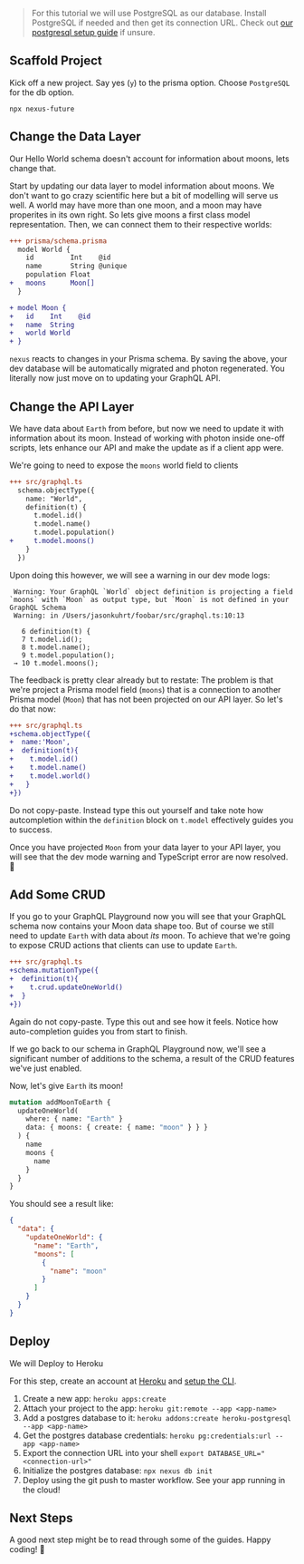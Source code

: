 <!-- ## 1. Start a New Project

## 2. Create API Objects

## 3. Add Tests

## 4. Persist Data

## 5. secure Data

## 6. Add Integration Tests

## 7. Deploy to Production

## 8. ... -->

> For this tutorial we will use PostgreSQL as our database. Install PostgreSQL if needed and then get its connection URL. Check out [our postgresql setup guide](references/recipes?id=local-postgresql) if unsure.

## Scaffold Project

Kick off a new project. Say yes (`y`) to the prisma option. Choose `PostgreSQL` for the db option.

```cli
npx nexus-future
```

## Change the Data Layer

Our Hello World schema doesn't account for information about moons, lets change that.

Start by updating our data layer to model information about moons. We don't want to go crazy scientific here but a bit of modelling will serve us well. A world may have more than one moon, and a moon may have properites in its own right. So lets give moons a first class model representation. Then, we can connect them to their respective worlds:

```diff
+++ prisma/schema.prisma
  model World {
    id         Int    @id
    name       String @unique
    population Float
+   moons      Moon[]
  }

+ model Moon {
+   id    Int    @id
+   name  String
+   world World
+ }
```

`nexus` reacts to changes in your Prisma schema. By saving the above, your dev database will be automatically migrated and photon regenerated. You literally now just move on to updating your GraphQL API.

## Change the API Layer

We have data about `Earth` from before, but now we need to update it with information about its moon. Instead of working with photon inside one-off scripts, lets enhance our API and make the update as if a client app were.

We're going to need to expose the `moons` world field to clients

```diff
+++ src/graphql.ts
  schema.objectType({
    name: "World",
    definition(t) {
      t.model.id()
      t.model.name()
      t.model.population()
+     t.model.moons()
    }
  })
```

Upon doing this however, we will see a warning in our dev mode logs:

```
 Warning: Your GraphQL `World` object definition is projecting a field `moons` with `Moon` as output type, but `Moon` is not defined in your GraphQL Schema
 Warning: in /Users/jasonkuhrt/foobar/src/graphql.ts:10:13

   6 definition(t) {
   7 t.model.id();
   8 t.model.name();
   9 t.model.population();
 → 10 t.model.moons();
```

The feedback is pretty clear already but to restate: The problem is that we're project a Prisma model field (`moons`) that is a connection to another Prisma model (`Moon`) that has not been projected on our API layer. So let's do that now:

```diff
+++ src/graphql.ts
+schema.objectType({
+  name:'Moon',
+  definition(t){
+    t.model.id()
+    t.model.name()
+    t.model.world()
+   }
+})
```

Do not copy-paste. Instead type this out yourself and take note how autcompletion within the `definition` block on `t.model` effectively guides you to success.

Once you have projected `Moon` from your data layer to your API layer, you will see that the dev mode warning and TypeScript error are now resolved. 🙌

## Add Some CRUD

If you go to your GraphQL Playground now you will see that your GraphQL schema now contains your Moon data shape too. But of course we still need to update `Earth` with data about _its_ moon. To achieve that we're going to expose CRUD actions that clients can use to update `Earth`.

```diff
+++ src/graphql.ts
+schema.mutationType({
+  definition(t){
+    t.crud.updateOneWorld()
+  }
+})
```

Again do not copy-paste. Type this out and see how it feels. Notice how auto-completion guides you from start to finish.

If we go back to our schema in GraphQL Playground now, we'll see a significant number of additions to the schema, a result of the CRUD features we've just enabled.

Now, let's give `Earth` its moon!

```graphql
mutation addMoonToEarth {
  updateOneWorld(
    where: { name: "Earth" }
    data: { moons: { create: { name: "moon" } } }
  ) {
    name
    moons {
      name
    }
  }
}
```

You should see a result like:

```json
{
  "data": {
    "updateOneWorld": {
      "name": "Earth",
      "moons": [
        {
          "name": "moon"
        }
      ]
    }
  }
}
```

## Deploy

We will Deploy to Heroku

For this step, create an account at [Heroku](https://www.heroku.com/) and [setup the CLI](https://devcenter.heroku.com/articles/heroku-cli).

1.  Create a new app: `heroku apps:create`
1.  Attach your project to the app: `heroku git:remote --app <app-name>`
1.  Add a postgres database to it: `heroku addons:create heroku-postgresql --app <app-name>`
1.  Get the postgres database credentials: `heroku pg:credentials:url --app <app-name>`
1.  Export the connection URL into your shell `export DATABASE_URL="<connection-url>"`
1.  Initialize the postgres database: `npx nexus db init`
1.  Deploy using the git push to master workflow. See your app running in the cloud!

## Next Steps

A good next step might be to read through some of the guides. Happy coding! 🙌
